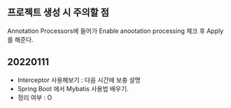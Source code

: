 ## 프로젝트 생성 시 주의할 점
Annotation Processors에 들어가 Enable anootation processing 체크 후 Apply를 해준다.

## 20220111
- Interceptor 사용해보기 : 다음 시간에 보충 설명
- Spring Boot 에서 Mybatis 사용법 배우기.
- 정리 여부 : O